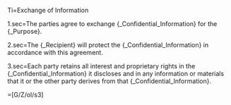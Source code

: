 Ti=Exchange of Information

1.sec=The parties agree to <span class="highlight">exchange</span> {_Confidential_Information} for the {_Purpose}.

2.sec=The {_Recipient} will <span class="highlight">protect</span> the {_Confidential_Information} in accordance with this agreement.

3.sec=Each party <span class="highlight">retains all interest and proprietary rights</span> in the {_Confidential_Information} it discloses and in any information or materials that it or the other party derives from that {_Confidential_Information}.

=[G/Z/ol/s3]
